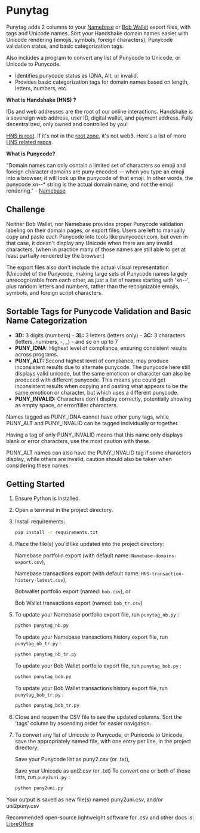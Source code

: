 # Punytag

Punytag adds 2 columns to your [Namebase](https://namebase.io) or [Bob Wallet](https://github.com/kyokan/bob-wallet) export files, with tags and Unicode names. Sort your Handshake domain names easier with Unicode rendering (emojis, symbols, foreign characters), Punycode validation status, and basic categorization tags.

Also includes a program to convert any list of Punycode to Unicode, or Unicode to Punycode.

- Identifies punycode status as IDNA, Alt, or invalid.
- Provides basic categorization tags for domain names based on length, letters, numbers, etc.

**What is Handshake (HNS) ?**

IDs and web addresses are the root of our online interactions. Handshake is a sovereign web address, user ID, digital wallet, and payment address. Fully decentralized, only owned and controlled by you!

[HNS is root](https://youtu.be/mhANHB6_lRU&t=28). If it's not in the [root zone](https://en.wikipedia.org/wiki/Alternative_DNS_root#Handshake), it's not web3. Here's a list of more [HNS related repos](https://github.com/stars/i1li/lists/hns).

**What is Punycode?**

"Domain names can only contain a limited set of characters so emoji and foreign character domains are puny encoded — when you type an emoji into a browser, it will look up the punycode of that emoji. In other words, the punycode xn--* string is the actual domain name, and not the emoji rendering." - [Namebase](https://support.namebase.io/en/articles/6770813-why-do-emoji-domains-begin-with-xn-strings)

## Challenge

Neither Bob Wallet, nor Namebase provides proper Punycode validation labeling on their domain pages, or export files. Users are left to manually copy and paste each Punycode into tools like punycoder.com, but even in that case, it doesn't display any Unicode when there are any invalid characters, (when in practice many of those names are still able to get at least partially rendered by the browser.)

The export files also don't include the actual visual representation (Unicode) of the Punycode, making large sets of Punycode names largely unrecognizable from each other, as just a list of names starting with 'xn--', plus random letters and numbers, rather than the recognizable emojis, symbols, and foreign script characters.

## Sortable Tags for Punycode Validation and Basic Name Categorization

- **3D:** 3 digits (numbers) - **3L:** 3 letters (letters only) - **3C:** 3 characters (letters, numbers, -, _) - and so on up to 7
- **PUNY_IDNA:** Highest level of compliance, ensuring consistent results across programs.
- **PUNY_ALT:** Second highest level of compliance, may produce inconsistent results due to alternate punycode. The punycode here still displays valid unicode, but the same emoticon or character can also be produced with different punycode. This means you could get inconsistent results when copying and pasting what appears to be the same emoticon or character, but which uses a different punycode.
- **PUNY_INVALID:** Characters don't display correctly, potentially showing as empty space, or error/filler characters.

Names tagged as PUNY_IDNA cannot have other puny tags, while PUNY_ALT and PUNY_INVALID can be tagged individually or together.

Having a tag of only PUNY_INVALID means that this name only displays blank or error characters, use the most caution with these.

PUNY_ALT names can also have the PUNY_INVALID tag if some characters display, while others are invalid, caution should also be taken when considering these names.

## Getting Started

1. Ensure Python is installed.
2. Open a terminal in the project directory.
3. Install requirements:
    ```bash
    pip install -r requirements.txt
    ```
4. Place the file(s) you'd like updated into the project directory:
   
   Namebase portfolio export (with default name: `Namebase-domains-export.csv`),
   
   Namebase transactions export (with default name: `HNS-transaction-history-latest.csv`),
   
   Bobwallet portfolio export (named: `bob.csv`), or
   
   Bob Wallet transactions export (named: `bob_tr.csv`)
5. To update your Namebase portfolio export file, run `punytag_nb.py` :
    ```bash
    python punytag_nb.py
    ```
   To update your Namebase transactions history export file, run `punytag_nb_tr.py` :
    ```bash
    python punytag_nb_tr.py
    ```
    To update your Bob Wallet portfolio export file, run `punytag_bob.py` :
    ```bash
    python punytag_bob.py
    ```
   To update your Bob Wallet transactions history export file, run `punytag_bob_tr.py` :
    ```bash
    python punytag_bob_tr.py
    ```
6.  Close and reopen the CSV file to see the updated columns. Sort the 'tags' column by ascending order for easier navigation.


7.  To convert any list of Unicode to Punycode, or Punicode to Unicode, save the appropriately named file, with one entry per line, in the project directory:

    Save your Punycode list as puny2.csv (or .txt),

    Save your Unicode as uni2.csv (or .txt)
    To convert one or both of those lists, run `puny2uni.py` :
    ```bash
    python puny2uni.py
    ```

    
Your output is saved as new file(s) named puny2uni.csv, and/or uni2puny.csv


Recommended open-source lightweight software for .csv and other docs is: [LibreOffice](https://www.libreoffice.org)

